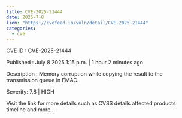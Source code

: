 ```yaml
--- 
title: CVE-2025-21444
date: 2025-7-8
lien: "https://cvefeed.io/vuln/detail/CVE-2025-21444"
categories:
  - cve
---
```


CVE ID : CVE-2025-21444

Published :  July 8
2025
1:15 p.m. | 1 hour
2 minutes ago

Description : Memory corruption while copying the result to the transmission queue in EMAC.

Severity: 7.8 | HIGH

Visit the link for more details
such as CVSS details
affected products
timeline
and more...
